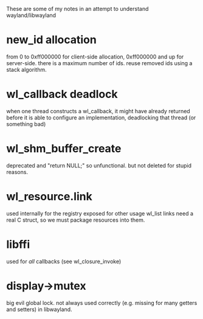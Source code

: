 These are some of my notes in an attempt to understand wayland/libwayland

new_id allocation
===
from 0 to 0xff000000 for client-side allocation, 0xff000000 and up for server-side.
there is a maximum number of ids.
reuse removed ids using a stack algorithm.

wl_callback deadlock
===
when one thread constructs a wl_callback, it might have already returned before it is able to configure an implementation, deadlocking that thread (or something bad)

wl_shm_buffer_create
===
deprecated and "return NULL;" so unfunctional. but not deleted for stupid reasons.

wl_resource.link
===
used internally for the registry
exposed for other usage
wl_list links need a real C struct, so we must package resources into them.

libffi
===
used for *all* callbacks (see wl_closure_invoke)

display->mutex
===
big evil global lock. not always used correctly (e.g. missing for many getters and setters) in libwayland.
